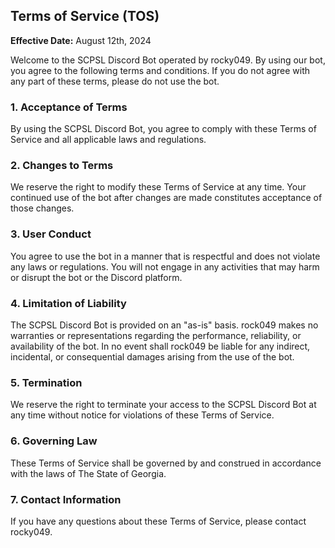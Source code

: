 ## Terms of Service (TOS)

**Effective Date:** August 12th, 2024

Welcome to the SCPSL Discord Bot operated by rocky049. By using our bot, you agree to the following terms and conditions. If you do not agree with any part of these terms, please do not use the bot.

### 1. Acceptance of Terms
By using the SCPSL Discord Bot, you agree to comply with these Terms of Service and all applicable laws and regulations.

### 2. Changes to Terms
We reserve the right to modify these Terms of Service at any time. Your continued use of the bot after changes are made constitutes acceptance of those changes.

### 3. User Conduct
You agree to use the bot in a manner that is respectful and does not violate any laws or regulations. You will not engage in any activities that may harm or disrupt the bot or the Discord platform.

### 4. Limitation of Liability
The SCPSL Discord Bot is provided on an "as-is" basis. rock049 makes no warranties or representations regarding the performance, reliability, or availability of the bot. In no event shall rock049 be liable for any indirect, incidental, or consequential damages arising from the use of the bot.

### 5. Termination
We reserve the right to terminate your access to the SCPSL Discord Bot at any time without notice for violations of these Terms of Service.

### 6. Governing Law
These Terms of Service shall be governed by and construed in accordance with the laws of The State of Georgia.

### 7. Contact Information
If you have any questions about these Terms of Service, please contact rocky049.
